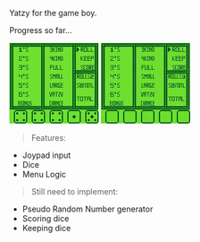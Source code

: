 Yatzy for the game boy.

Progress so far...

![](./images/screen.png)
![](./images/gameplay.gif)

>Features:
- Joypad input
- Dice
- Menu Logic

>Still need to implement:
- Pseudo Random Number generator
- Scoring dice
- Keeping dice 
